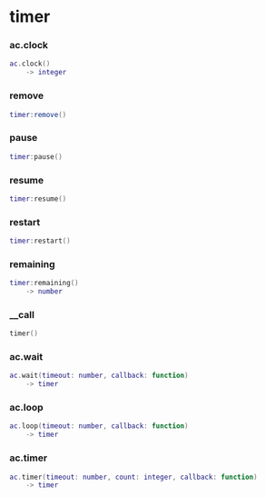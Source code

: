 # timer

### ac.clock
```lua
ac.clock()
    -> integer
```

### remove
```lua
timer:remove()
```

### pause
```lua
timer:pause()
```

### resume
```lua
timer:resume()
```

### restart
```lua
timer:restart()
```

### remaining
```lua
timer:remaining()
    -> number
```

### __call
```lua
timer()
```

### ac.wait
```lua
ac.wait(timeout: number, callback: function)
    -> timer
```

### ac.loop
```lua
ac.loop(timeout: number, callback: function)
    -> timer
```

### ac.timer
```lua
ac.timer(timeout: number, count: integer, callback: function)
    -> timer
```

